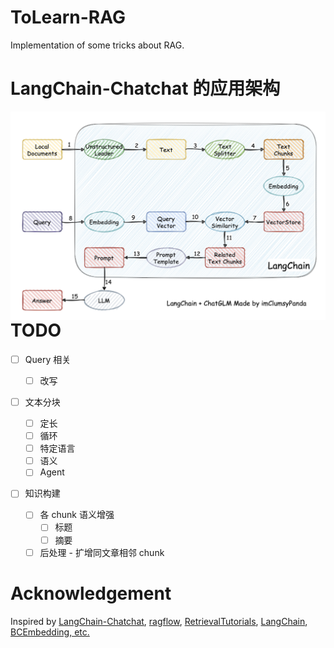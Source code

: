 # ToLearn-RAG

Implementation of some tricks about RAG.

# LangChain-Chatchat 的应用架构

<img src="./assets/langchain+chatglm.png" alt="LangChain-Chatchat" style="zoom:50%; float:left;" />

# TODO

-   [ ] Query 相关

    -   [ ] 改写

-   [ ] 文本分块

    -   [ ] 定长
    -   [ ] 循环
    -   [ ] 特定语言
    -   [ ] 语义
    -   [ ] Agent

-   [ ] 知识构建
    -   [ ] 各 chunk 语义增强
        -   [ ] 标题
        -   [ ] 摘要
    -   [ ] 后处理 - 扩增同文章相邻 chunk

# Acknowledgement

Inspired by [LangChain-Chatchat](https://github.com/chatchat-space/Langchain-Chatchat.git), [ragflow](https://github.com/infiniflow/ragflow.git), [RetrievalTutorials](https://github.com/FullStackRetrieval-com/RetrievalTutorials.git), [LangChain](https://github.com/langchain-ai/langchain.git), [BCEmbedding, etc.](https://github.com/netease-youdao/BCEmbedding.git)
